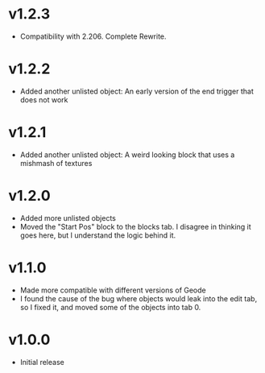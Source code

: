 # v1.2.3
 * Compatibility with 2.206. Complete Rewrite. 

# v1.2.2
 * Added another unlisted object: An early version of the end trigger that does not work

# v1.2.1
 * Added another unlisted object: A weird looking block that uses a mishmash of textures

# v1.2.0
 * Added more unlisted objects
 * Moved the "Start Pos" block to the blocks tab. I disagree in thinking it goes here, but I understand the logic behind it. 

# v1.1.0
 * Made more compatible with different versions of Geode
 * I found the cause of the bug where objects would leak into the edit tab, so I fixed it, and moved some of the objects into tab 0. 

# v1.0.0
 * Initial release